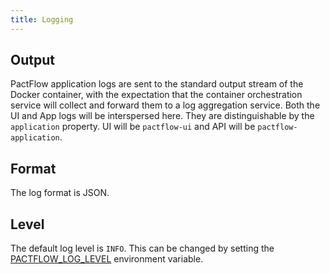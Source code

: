 ```yaml
---
title: Logging
---
```


## Output

PactFlow application logs are sent to the standard output stream of the Docker container, with the expectation that the container orchestration service will collect and forward them to a log aggregation service. Both the UI and App logs will be interspersed here. They are distinguishable by the `application` property. UI will be `pactflow-ui` and API will be `pactflow-application`.

## Format

The log format is JSON.

## Level

The default log level is `INFO`. This can be changed by setting the [PACTFLOW_LOG_LEVEL](environment-variables#pactflow_log_level) environment variable.
